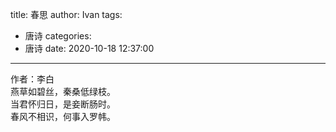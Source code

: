 title: 春思
author: Ivan
tags:
  - 唐诗
categories:
  - 唐诗
date: 2020-10-18 12:37:00
---
作者：李白  
燕草如碧丝，秦桑低绿枝。  
当君怀归日，是妾断肠时。  
春风不相识，何事入罗帏。